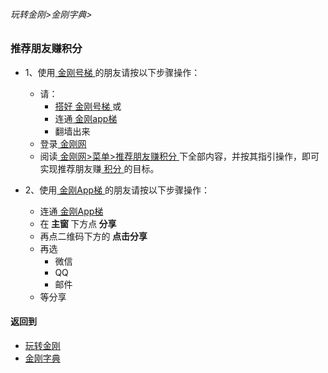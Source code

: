 ###### 玩转金刚>金刚字典>
### 推荐朋友赚积分

- 1、使用[ 金刚号梯 ](https://github.com/a2zitpro/web/blob/master/LadderFree/kkDictionary/KKLadderKKID.md)的朋友请按以下步骤操作：
  - 请：
    - [ 搭好 ](https://github.com/a2zitpro/web/blob/master/LadderFree/kkDictionary/LadderReady.md)[ 金刚号梯 ](https://github.com/a2zitpro/web/blob/master/LadderFree/kkDictionary/KKLadderKKID.md)或
    - 连通[ 金刚app梯 ](https://github.com/a2zitpro/web/blob/master/LadderFree/kkDictionary/KKLadderAPP.md)
    - 翻墙出来
  - 登录[ 金刚网 ](https://github.com/a2zitpro/web/blob/master/LadderFree/kkDictionary/KKSiteZh.md)
  - 阅读[ 金刚网>菜单>推荐朋友赚积分 ](https://www.atozitpro.net/zh/my-account/refer-friend/)下全部内容，并按其指引操作，即可实现推荐朋友赚[ 积分 ](https://github.com/a2zitpro/web/blob/master/LadderFree/kkDictionary/KKPoints.md)的目标。


- 2、使用[ 金刚App梯 ](https://github.com/a2zitpro/web/blob/master/LadderFree/kkDictionary/KKLadderAPP.md)的朋友请按以下步骤操作：
  - 连通[ 金刚App梯 ](https://github.com/a2zitpro/web/blob/master/LadderFree/kkDictionary/KKLadderAPP.md)
  - 在<Strong> 主窗 </Strong>下方点<Strong> 分享 </Strong>
  - 再点二维码下方的<Strong> 点击分享 </Strong>
  - 再选
    - 微信
    - QQ
    - 邮件
  - 等分享

#### 返回到
- [玩转金刚](https://github.com/a2zitpro/web/blob/master/LadderFree/A.md)
- [金刚字典](https://github.com/a2zitpro/web/blob/master/LadderFree/kkDictionary/KKDictionary.md)
